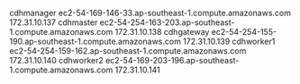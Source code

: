 cdhmanager ec2-54-169-146-33.ap-southeast-1.compute.amazonaws.com   172.31.10.137
cdhmaster  ec2-54-254-163-203.ap-southeast-1.compute.amazonaws.com  172.31.10.138
cdhgateway ec2-54-254-155-190.ap-southeast-1.compute.amazonaws.com  172.31.10.139
cdhworker1 ec2-54-254-159-162.ap-southeast-1.compute.amazonaws.com  172.31.10.140
cdhworker2 ec2-54-169-203-196.ap-southeast-1.compute.amazonaws.com  172.31.10.141
